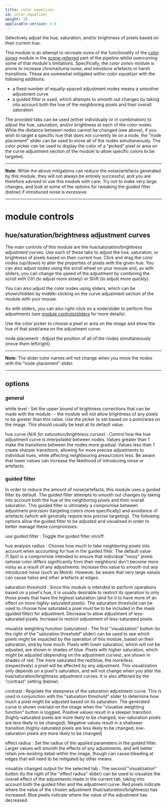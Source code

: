 ```yaml
---
title: color equalizer
id: color-equalizer
weight: 10
applicable-version: 4.8
---
```


Selectively adjust the hue, saturation, and/or brightness of pixels based on their current hue.

This module is an attempt to recreate _some_ of the functionality of the [_color zones_](./color-zones.md) module in the [scene-referred](../../special-topics/color-pipeline.md) part of the pipeline whilst overcoming some of that module's limitations. Specifically, the _color zones_ module is prone to increase chroma/luma noise, and introduce artefacts or harsh transitions. These are somewhat mitigated within _color equalizer_ with the following additions:

- a fixed number of equally-spaced adjustment nodes means a smoother adjustment curve
- a guided filter is used, which attempts to smooth out changes by taking into account both the hue of the neighboring pixels and their overall saturation

The provided tabs can be used (either individually or in combination) to adjust the hue, saturation, and/or brightness at each of the color nodes. While the distance between nodes cannot be changed (see above), if you wish to target a specific hue that does not currently lie on a node, the "node placement" slider can be used to move all of the nodes simultaneously. The color picker can be used to display the color of a "picked" pixel or area on the curve adjustment section of the module to allow specific colors to be targeted.

---

**Note**: While the above mitigations can reduce the noise/artefacts generated by this module, they will not always be entirely successful, and you are therefore advised to use this module with care. Try not to make very large changes, and look at some of the options for tweaking the guided filter (below) if introduced noise is excessive.

---

# module controls

## hue/saturation/brightness adjustment curves

The main controls of this module are the hue/saturation/brightness adjustment curves. Use each of these tabs to adjust the hue, saturation, or brightness of pixels based on their current hue. Click and drag the color nodes (up/down) to alter the properties of pixels with the given hue. You can also adjust nodes using the scroll wheel on your mouse and, as with sliders, you can change the speed of the adjustment by combining the scroll with Ctrl (to adjust more slowly) or Shift (to adjust more quickly).

You can also adjust the color nodes using sliders, which can be shown/hidden by middle-clicking on the curve adjustment section of the module with your mouse.

As with sliders, you can also right-click on a node/slider to perform fine adjustments (see [module controls/sliders](../../darkroom/processing-modules/module-controls.md#sliders) for more details).

Use the color picker to choose a pixel or area on the image and show the hue of that pixel/area on the adjustment curve.

node placement
: Adjust the position of all of the nodes simultaneously (move them left/right).

---

**Note**: The slider color names will not change when you move the nodes with the "node placement" slider.

---

## options

### general

white level
: Set the upper bound of brightness corrections that can be made with the module -- the module will not allow brightness of any pixels to be greater than this value. Use the picker to set based on a point/area on the image. This should usually be kept at its default value.

hue curve (_N/A for saturation/brightness curves_)
: Control how the hue adjustment curve is interpolated between nodes. Values greater than 1 make the transitions between the nodes more gradual. Values less than 1 create sharper transitions, allowing for more precise adjustments to individual hues, while affecting neighbouring areas/colors less. Be aware that lower values can increase the likelihood of introducing noise or artefacts.

### guided filter

In order to reduce the amount of noise/artefacts, this module uses a guided filter by default. The guided filter attempts to smooth out changes by taking into account both the hue of the neighboring pixels and their overall saturation. This guided filter is ultimately a compromise between adjustment precision (targeting colors more specifically) and avoidance of artefacts (which will generally require less precise targeting). The following options allow the guided filter to be adjusted and visualised in order to better manage these compromises:

use guided filter
: Toggle the guided filter on/off.

hue analysis radius
: Choose how much to take neighboring pixels into account when accounting for hue in the guided filter. The default value (1.5px) is a compromise intended to ensure that individual "noisy" pixels (whose color differs significantly from their neighbors) don't become more noisy as a result of any adjustments. Increase this value to smooth out any introduced noise (such as Moiré). However, be aware that very large values can cause halos and other artefacts at edges.

saturation threshold
: Since this module is intended to perform operations based on a pixel's hue, it is usually desirable to restrict its operation to only those pixels that have the highest saturation (and for it to have more of an effect on more highly-saturated pixels). The saturation threshold can be used to choose how saturated a pixel must be to be included in the mask (guided filter) for adjustment. Decrease to allow adjustment of less-saturated pixels. Increase to restrict adjustment of less-saturated pixels.

visualize weighting function (saturation)
: The first "visualization" button (to the right of the "saturation threshold" slider) can be used to see which pixels might be impacted by the operation of this module, based on their saturation, and by how much. Pixels with lower saturation, which will not be adjusted, are shown in shades of blue. Pixels with higher saturation, which might be adjusted (depending on the adjustment curves), are shown in shades of red. The more saturated the red/blue, the more/less (respectively) a pixel will be affected by any adjustment. This visualization only depends on a pixel's saturation, and will not change when you alter the hue/saturation/brightness adjustment curves. It is also affected by the "contrast" setting (below).

contrast
: Regulate the steepness of the saturation adjustment curve. This is used in conjunction with the "saturation threshold" slider to determine how much a pixel might be adjusted based on its saturation. The generated curve is shown overlaid on the image when the "visualise weighting function" button is toggled. Positive values result in a steeper transition (highly-saturated pixels are more likely to be changed, low-saturation pixels are less likely to be changed). Negative values result in a shallower transition (highly-saturated pixels are less likely to be changed, low-saturation pixels are more likely to be changed)

effect radius
: Set the radius of the applied parameters in the guided filter. Larger values will smooth the effects of any adjustments, and will better retain pre-existing detail within the image, though can cause bleeding at edges that will need to be mitigated by other means.

visualize changed output for the selected tab
: The second "visualization" button (to the right of the "effect radius" slider) can be used to visualize the overall effect of the adjustments made in the current tab, taking into account both the guided filter and the adjustment curve. Red pixels indicate where the value of the chosen adjustment (hue/saturation/brightness) has increased. Blue pixels indicate where the value of the adjustment has decreased.
